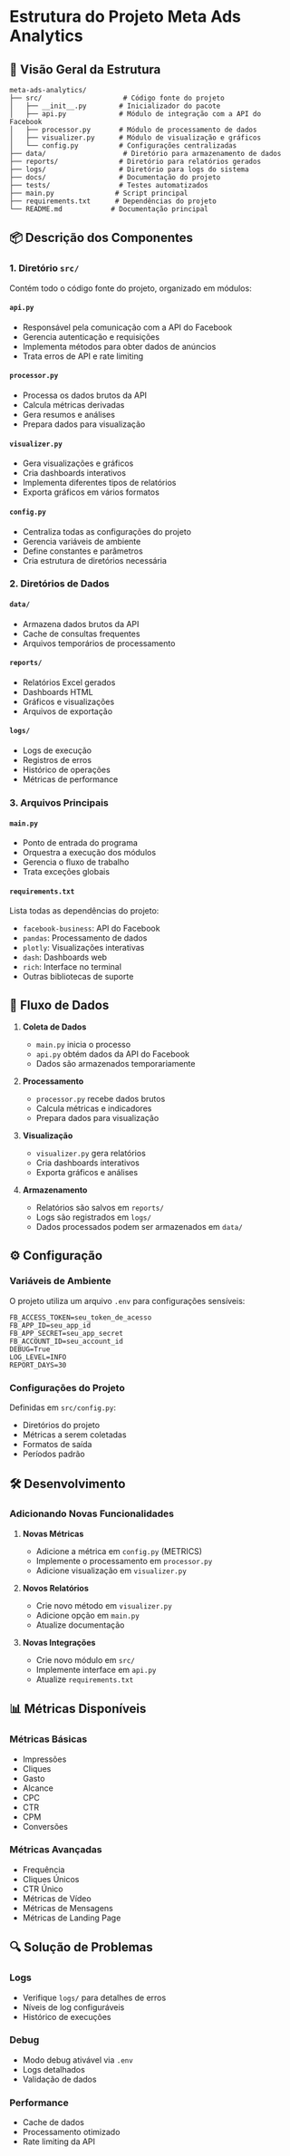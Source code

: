 # Estrutura do Projeto Meta Ads Analytics

## 📁 Visão Geral da Estrutura

```
meta-ads-analytics/
├── src/                    # Código fonte do projeto
│   ├── __init__.py        # Inicializador do pacote
│   ├── api.py             # Módulo de integração com a API do Facebook
│   ├── processor.py       # Módulo de processamento de dados
│   ├── visualizer.py      # Módulo de visualização e gráficos
│   └── config.py          # Configurações centralizadas
├── data/                   # Diretório para armazenamento de dados
├── reports/               # Diretório para relatórios gerados
├── logs/                  # Diretório para logs do sistema
├── docs/                  # Documentação do projeto
├── tests/                 # Testes automatizados
├── main.py               # Script principal
├── requirements.txt      # Dependências do projeto
└── README.md            # Documentação principal
```

## 📦 Descrição dos Componentes

### 1. Diretório `src/`

Contém todo o código fonte do projeto, organizado em módulos:

#### `api.py`
- Responsável pela comunicação com a API do Facebook
- Gerencia autenticação e requisições
- Implementa métodos para obter dados de anúncios
- Trata erros de API e rate limiting

#### `processor.py`
- Processa os dados brutos da API
- Calcula métricas derivadas
- Gera resumos e análises
- Prepara dados para visualização

#### `visualizer.py`
- Gera visualizações e gráficos
- Cria dashboards interativos
- Implementa diferentes tipos de relatórios
- Exporta gráficos em vários formatos

#### `config.py`
- Centraliza todas as configurações do projeto
- Gerencia variáveis de ambiente
- Define constantes e parâmetros
- Cria estrutura de diretórios necessária

### 2. Diretórios de Dados

#### `data/`
- Armazena dados brutos da API
- Cache de consultas frequentes
- Arquivos temporários de processamento

#### `reports/`
- Relatórios Excel gerados
- Dashboards HTML
- Gráficos e visualizações
- Arquivos de exportação

#### `logs/`
- Logs de execução
- Registros de erros
- Histórico de operações
- Métricas de performance

### 3. Arquivos Principais

#### `main.py`
- Ponto de entrada do programa
- Orquestra a execução dos módulos
- Gerencia o fluxo de trabalho
- Trata exceções globais

#### `requirements.txt`
Lista todas as dependências do projeto:
- `facebook-business`: API do Facebook
- `pandas`: Processamento de dados
- `plotly`: Visualizações interativas
- `dash`: Dashboards web
- `rich`: Interface no terminal
- Outras bibliotecas de suporte

## 🔄 Fluxo de Dados

1. **Coleta de Dados**
   - `main.py` inicia o processo
   - `api.py` obtém dados da API do Facebook
   - Dados são armazenados temporariamente

2. **Processamento**
   - `processor.py` recebe dados brutos
   - Calcula métricas e indicadores
   - Prepara dados para visualização

3. **Visualização**
   - `visualizer.py` gera relatórios
   - Cria dashboards interativos
   - Exporta gráficos e análises

4. **Armazenamento**
   - Relatórios são salvos em `reports/`
   - Logs são registrados em `logs/`
   - Dados processados podem ser armazenados em `data/`

## ⚙️ Configuração

### Variáveis de Ambiente
O projeto utiliza um arquivo `.env` para configurações sensíveis:
```
FB_ACCESS_TOKEN=seu_token_de_acesso
FB_APP_ID=seu_app_id
FB_APP_SECRET=seu_app_secret
FB_ACCOUNT_ID=seu_account_id
DEBUG=True
LOG_LEVEL=INFO
REPORT_DAYS=30
```

### Configurações do Projeto
Definidas em `src/config.py`:
- Diretórios do projeto
- Métricas a serem coletadas
- Formatos de saída
- Períodos padrão

## 🛠️ Desenvolvimento

### Adicionando Novas Funcionalidades

1. **Novas Métricas**
   - Adicione a métrica em `config.py` (METRICS)
   - Implemente o processamento em `processor.py`
   - Adicione visualização em `visualizer.py`

2. **Novos Relatórios**
   - Crie novo método em `visualizer.py`
   - Adicione opção em `main.py`
   - Atualize documentação

3. **Novas Integrações**
   - Crie novo módulo em `src/`
   - Implemente interface em `api.py`
   - Atualize `requirements.txt`

## 📊 Métricas Disponíveis

### Métricas Básicas
- Impressões
- Cliques
- Gasto
- Alcance
- CPC
- CTR
- CPM
- Conversões

### Métricas Avançadas
- Frequência
- Cliques Únicos
- CTR Único
- Métricas de Vídeo
- Métricas de Mensagens
- Métricas de Landing Page

## 🔍 Solução de Problemas

### Logs
- Verifique `logs/` para detalhes de erros
- Níveis de log configuráveis
- Histórico de execuções

### Debug
- Modo debug ativável via `.env`
- Logs detalhados
- Validação de dados

### Performance
- Cache de dados
- Processamento otimizado
- Rate limiting da API 